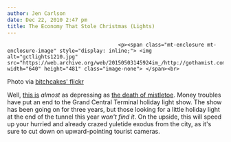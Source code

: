 ```yaml
---
author: Jen Carlson
date: Dec 22, 2010 2:47 pm
title: The Economy That Stole Christmas (Lights)
---
```


	
										<p><span class="mt-enclosure mt-enclosure-image" style="display: inline;"> <img alt="gctlights1210.jpg" src="https://web.archive.org/web/20150503145924im_/http://gothamist.com/attachments/arts_jen/gctlights1210.jpg" width="640" height="481" class="image-none"> </span><br>
<span class="photo_caption">Photo via <a href="https://web.archive.org/web/20150503145924/http://www.flickr.com/photos/bitchcakes/4151171309/">bitchcakes&apos; flickr</a></span></p>

<p>Well, <a href="https://web.archive.org/web/20150503145924/http://www.nypost.com/p/news/local/manhattan/plug_pulled_on_gct_laser_show_fMJQUSBOlNSJUUvmH9M6CP?CMP=OTC-rss&amp;FEEDNAME=">this is</a> <em>almost</em> as depressing as <a href="https://web.archive.org/web/20150503145924/http://gothamist.com/2010/12/16/mistletoe_becoming_exctinct.php">the death of mistletoe</a>. Money troubles have put an end to the Grand Central Terminal holiday light show. The show has been going on for three years, but those looking for a little holiday light at the end of the tunnel this year <em>won&apos;t find it</em>. On the upside, this will speed up your hurried and already crazed yuletide exodus from the city, as it&apos;s sure to cut down on upward-pointing tourist cameras.</p>					
										
									
				